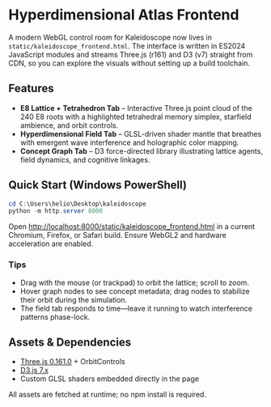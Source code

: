 # Hyperdimensional Atlas Frontend

A modern WebGL control room for Kaleidoscope now lives in `static/kaleidoscope_frontend.html`. The interface is written in
ES2024 JavaScript modules and streams Three.js (r161) and D3 (v7) straight from CDN, so you can explore the visuals without
setting up a build toolchain.

## Features

- **E8 Lattice + Tetrahedron Tab** – Interactive Three.js point cloud of the 240 E8 roots with a highlighted tetrahedral
  memory simplex, starfield ambience, and orbit controls.
- **Hyperdimensional Field Tab** – GLSL-driven shader mantle that breathes with emergent wave interference and holographic
  color mapping.
- **Concept Graph Tab** – D3 force-directed library illustrating lattice agents, field dynamics, and cognitive linkages.

## Quick Start (Windows PowerShell)

```powershell
cd C:\Users\helio\Desktop\kaleidoscope
python -m http.server 8000
```

Open <http://localhost:8000/static/kaleidoscope_frontend.html> in a current Chromium, Firefox, or Safari build. Ensure
WebGL2 and hardware acceleration are enabled.

### Tips

- Drag with the mouse (or trackpad) to orbit the lattice; scroll to zoom.
- Hover graph nodes to see concept metadata; drag nodes to stabilize their orbit during the simulation.
- The field tab responds to time—leave it running to watch interference patterns phase-lock.

## Assets & Dependencies

- [Three.js 0.161.0](https://threejs.org/) + OrbitControls
- [D3.js 7.x](https://d3js.org/)
- Custom GLSL shaders embedded directly in the page

All assets are fetched at runtime; no npm install is required.

